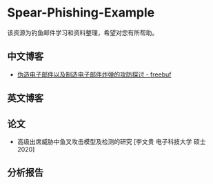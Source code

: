 # Spear-Phishing-Example
该资源为钓鱼邮件学习和资料整理，希望对您有所帮助。



## 中文博客
- [伪造电子邮件以及制造电子邮件炸弹的攻防探讨 - freebuf](https://www.freebuf.com/sectool/184555.html)

## 英文博客


## 论文
- 高级出席威胁中鱼叉攻击模型及检测的研究 [李文贵 电子科技大学 硕士 2020]


## 分析报告


